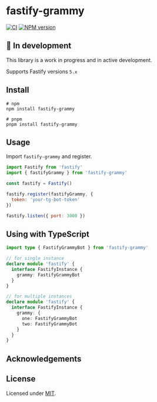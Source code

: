 # fastify-grammy

[![CI](https://github.com/blasdfaa/fastify-grammy/actions/workflows/ci.yml/badge.svg?branch=main)](https://github.com/blasdfaa/fastify-grammy/actions/workflows/ci.yml)
[![NPM version](https://img.shields.io/npm/v/fastify-grammy.svg?style=flat)](https://www.npmjs.com/package/fastify-grammy)

## 🚧 In development

This library is a work in progress and in active development.

Supports Fastify versions `5.x`

## Install

```
# npm
npm install fastify-grammy

# pnpm
pnpm install fastify-grammy
```

## Usage

Import `fastify-grammy` and register.

```js
import Fastify from 'fastify'
import { fastifyGrammy } from 'fastify-grammy'

const fastify = Fastify()

fastify.register(fastifyGrammy, {
  token: 'your-tg-bot-token'
})

fastify.listen({ port: 3000 })
```

## Using with TypeScript

```ts
import type { FastifyGrammyBot } from 'fastify-grammy'

// for single instance
declare module 'fastify' {
  interface FastifyInstance {
    grammy: FastifyGrammyBot
  }
}

// for multiple instances
declare module 'fastify' {
  interface FastifyInstance {
    grammy: {
      one: FastifyGrammyBot
      two: FastifyGrammyBot
    }
  }
}
```

## Acknowledgements

## License

Licensed under [MIT](./LICENSE).<br/>
